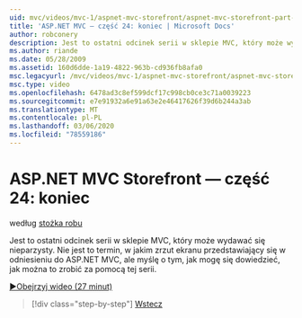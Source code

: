 ```yaml
---
uid: mvc/videos/mvc-1/aspnet-mvc-storefront/aspnet-mvc-storefront-part-24-finis
title: 'ASP.NET MVC — część 24: koniec | Microsoft Docs'
author: robconery
description: Jest to ostatni odcinek serii w sklepie MVC, który może wydawać się nieparzysty. Nie jest to termin, w jakim zrzut ekranu przedstawiający się w odniesieniu do ASP.NET...
ms.author: riande
ms.date: 05/28/2009
ms.assetid: 160d6dde-1a19-4822-963b-cd936fb8afa0
msc.legacyurl: /mvc/videos/mvc-1/aspnet-mvc-storefront/aspnet-mvc-storefront-part-24-finis
msc.type: video
ms.openlocfilehash: 6478ad3c8ef599dcf17c998cb0ce3c71a0039223
ms.sourcegitcommit: e7e91932a6e91a63e2e46417626f39d6b244a3ab
ms.translationtype: MT
ms.contentlocale: pl-PL
ms.lasthandoff: 03/06/2020
ms.locfileid: "78559186"
---
```

# <a name="aspnet-mvc-storefront-part-24-finis"></a>ASP.NET MVC Storefront — część 24: koniec

według [stożka robu](https://github.com/robconery)

Jest to ostatni odcinek serii w sklepie MVC, który może wydawać się nieparzysty. Nie jest to termin, w jakim zrzut ekranu przedstawiający się w odniesieniu do ASP.NET MVC, ale myślę o tym, jak mogę się dowiedzieć, jak można to zrobić za pomocą tej serii.

[&#9654;Obejrzyj wideo (27 minut)](https://channel9.msdn.com/Blogs/ASP-NET-Site-Videos/aspnet-mvc-storefront-part-24-finis)

> [!div class="step-by-step"]
> [Wstecz](aspnet-mvc-storefront-part-23-getting-started-with-domain-driven-design.md)
